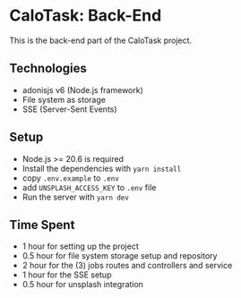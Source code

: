 # CaloTask: Back-End
This is the back-end part of the CaloTask project.

## Technologies
- adonisjs v6 (Node.js framework)
- File system as storage
- SSE (Server-Sent Events)

## Setup
- Node.js >= 20.6 is required
- Install the dependencies with `yarn install`
- copy `.env.example` to `.env`
- add `UNSPLASH_ACCESS_KEY` to `.env` file
- Run the server with `yarn dev`

## Time Spent
- 1 hour for setting up the project
- 0.5 hour for file system storage setup and repository 
- 2 hour for the (3) jobs routes and controllers and service
- 1 hour for the SSE setup
- 0.5 hour for unsplash integration
